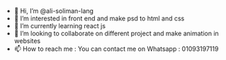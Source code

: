 - 👋 Hi, I’m @ali-soliman-lang
- 👀 I’m interested in front end and make psd to html and css
- 🌱 I’m currently learning react js 
- 💞️ I’m looking to collaborate on different project and make animation in websites 
- 📫 How to reach me : You can contact me on Whatsapp : 01093197119
